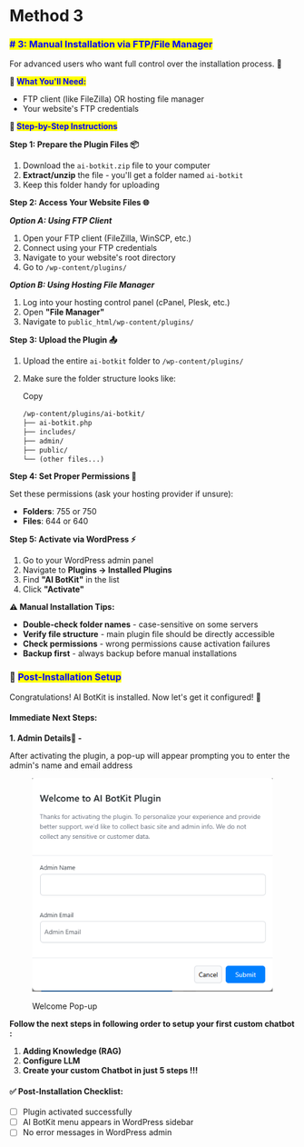 # Method 3

### <mark style="color:blue;"># 3: Manual Installation via FTP/File Manager</mark>

For advanced users who want full control over the installation process. 💪



**📁&#x20;**<mark style="color:blue;">**What You'll Need:**</mark>

* FTP client (like FileZilla) OR hosting file manager
* Your website's FTP credentials



**📝&#x20;**<mark style="color:blue;">**Step-by-Step Instructions**</mark>

**Step 1: Prepare the Plugin Files 📦**

1. Download the `ai-botkit.zip` file to your computer
2. **Extract/unzip** the file - you'll get a folder named `ai-botkit`
3. Keep this folder handy for uploading



**Step 2: Access Your Website Files 🌐**

_**Option A: Using FTP Client**_

1. Open your FTP client (FileZilla, WinSCP, etc.)
2. Connect using your FTP credentials
3. Navigate to your website's root directory
4. Go to `/wp-content/plugins/`



_**Option B: Using Hosting File Manager**_

1. Log into your hosting control panel (cPanel, Plesk, etc.)
2. Open **"File Manager"**
3. Navigate to `public_html/wp-content/plugins/`



**Step 3: Upload the Plugin 📤**

1. Upload the entire `ai-botkit` folder to `/wp-content/plugins/`
2.  Make sure the folder structure looks like:

    Copy

    ```
    /wp-content/plugins/ai-botkit/
    ├── ai-botkit.php
    ├── includes/
    ├── admin/
    ├── public/
    └── (other files...)
    ```



**Step 4: Set Proper Permissions 🔧**

Set these permissions (ask your hosting provider if unsure):

* **Folders**: 755 or 750
* **Files**: 644 or 640



**Step 5: Activate via WordPress ⚡**

1. Go to your WordPress admin panel
2. Navigate to **Plugins → Installed Plugins**
3. Find **"AI BotKit"** in the list
4. Click **"Activate"**



**⚠️ Manual Installation Tips:**

* **Double-check folder names** - case-sensitive on some servers
* **Verify file structure** - main plugin file should be directly accessible
* **Check permissions** - wrong permissions cause activation failures
* **Backup first** - always backup before manual installations



### 🎉 <mark style="color:blue;">Post-Installation Setup</mark>

Congratulations! AI BotKit is installed. Now let's get it configured! 🚀

#### **Immediate Next Steps:**

**1. Admin Details🧙‍ -**

After activating the plugin, a pop-up will appear prompting you to enter the admin's name and email address

<figure><img src="../../.gitbook/assets/image (6).png" alt="Welcome pop-up image"><figcaption><p>Welcome Pop-up</p></figcaption></figure>



**Follow the next steps in following order to setup your first custom chatbot :**&#x20;

1. **Adding Knowledge (RAG)**
2. **Configure LLM**
3. **Create your custom Chatbot in just 5 steps !!!**



#### ✅ **Post-Installation Checklist:**

* [ ] Plugin activated successfully
* [ ] AI BotKit menu appears in WordPress sidebar
* [ ] No error messages in WordPress admin
